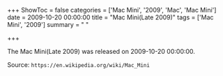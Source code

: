 +++
ShowToc = false
categories = ['Mac Mini', '2009', 'Mac', 'Mac Mini']
date = 2009-10-20 00:00:00
title = "Mac Mini(Late 2009)"
tags = ['Mac Mini', '2009']
summary = " "

+++

The Mac Mini(Late 2009) was released on 2009-10-20 00:00:00.

Source: `https://en.wikipedia.org/wiki/Mac_Mini`
